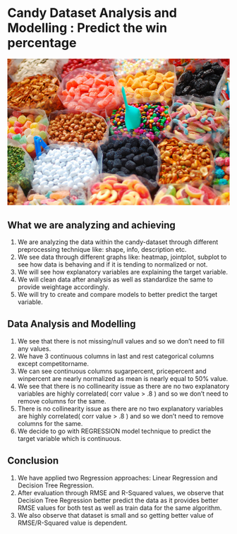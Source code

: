# Candy Dataset Analysis and Modelling : Predict the win percentage

![enter image description here](https://github.com/prashant-rocks/Data-Science/blob/master/Machine%20Learning/Regression-Model-Candy-Dataset/src/images/candy.jpg)

## What we are analyzing and achieving

 1. We are analyzing the data within the candy-dataset through different preprocessing technique like: shape, info, description etc.
 2. We see data through different graphs like: heatmap, jointplot, subplot to see how data is behaving and if it is tending to normalized or not.
 3. We will see how explanatory variables are explaining the target variable.
 4. We will clean data after analysis as well as standardize the same to provide weightage accordingly.
 5. We will try to create and compare models to better predict the target variable.


## Data Analysis and Modelling

 1. We see that there is not missing/null values and so we don’t need to fill any values.
 2. We have 3 continuous columns in last and rest categorical columns except competitorname.
 3. We can see continuous columns sugarpercent, pricepercent and winpercent are nearly normalized as mean is nearly equal to 50% value.
 4. We see that there is no collinearity issue as there are no two explanatory variables are highly correlated( corr value > .8 ) and so we don’t need to remove columns for the same.
 5. There is no collinearity issue as there are no two explanatory variables are highly correlated( corr value > .8 ) and so we don’t need to remove columns for the same.
 6. We decide to go with REGRESSION model technique to predict the target variable which is continuous.

## Conclusion

 1. We have applied two Regression approaches: Linear Regression and Decision Tree Regression.
 2. After evaluation through RMSE and R-Squared values, we observe that Decision Tree Regression better predict the data as it provides better RMSE values for both test as well as train data for the same algorithm.
 3. We also observe that dataset is small and so getting better value of RMSE/R-Squared value is dependent.

